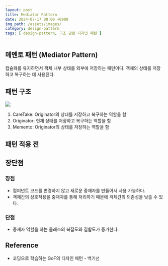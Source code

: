 ```yaml
---
layout: post
title: Mediator Pattern
date: 2024-07-17 08:00 +0900
img_path: /assets/images/
category: design-pattern
tags: [ design-pattern, 구조 관련 디자인 패턴 ]
---
```


## 메멘토 패턴 (Mediator Pattern)
 
캡슐화를 유지하면서 객체 내부 상태를 외부에 저장하는 패턴이다. 객체의 상태를 저장하고 복구하는 데 사용된다. 


## 패턴 구조

![]({{site.url}}/assets/images/memento.png)

1. CareTake: Originator의 상태를 저장하고 복구하는 역할을 함 
2. Originator: 현재 상태를 저장하고 복구하는 역할을 함
3. Memento: Originator의 상태를 저장하는 역할을 함

## 패턴 적용 전



## 장단점

### 장점

- 컴퍼넌트 코드를 변경하지 않고 새로운 중재자를 만들어서 사용 가능하다.
- 객체간의 상호작용을 중재자를 통해 처리하기 때문에 객체간의 의존성을 낮출 수 있다.


### 단점

- 중재자 역할을 하는 클래스의 복잡도와 결합도가 증가한다.

## Reference

- 코딩으로 학습하는 GoF의 디자인 패턴 - 백기선




